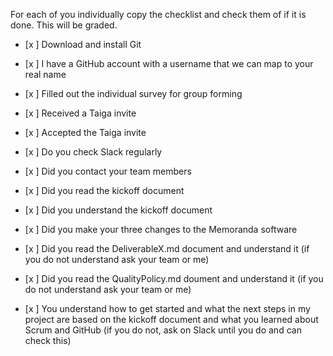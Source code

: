 For each of you individually copy the checklist and check them of if it is done. This will be graded.

<Andrea Schoonover>

- [x ] Download and install Git

- [x ] I have a GitHub account with a username that we can map to your real name

- [x ] Filled out the individual survey for group forming

- [x ] Received a Taiga invite

- [x ] Accepted the Taiga invite

- [x ] Do you check Slack regularly

- [x ] Did you contact your team members

- [x ] Did you read the kickoff document

- [x ] Did you understand the kickoff document

- [x ] Did you make your three changes to the Memoranda software

- [x ] Did you read the DeliverableX.md document and understand it (if you do not understand ask your team or me)

- [x ] Did you read the QualityPolicy.md doument and understand it (if you do not understand ask your team or me)

- [x ] You understand how to get started and what the next steps in my project are based on the kickoff document and what you learned about Scrum and GitHub (if you do not, ask on Slack until you do and can check this)
